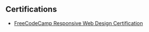 ## Certifications
- [FreeCodeCamp Responsive Web Design Certification](https://www.freecodecamp.org/certification/Emeriie/responsive-web-design)
